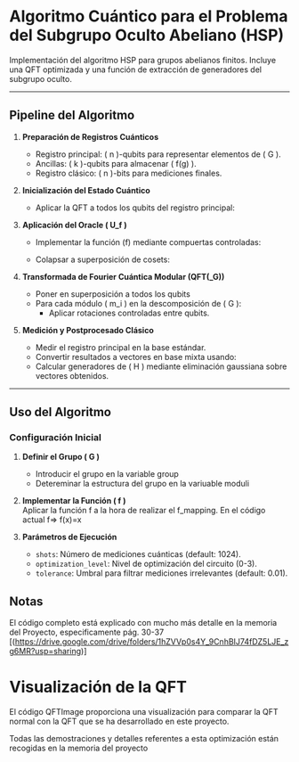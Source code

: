 # Algoritmo Cuántico para el Problema del Subgrupo Oculto Abeliano (HSP)

Implementación del algoritmo HSP para grupos abelianos finitos. Incluye una QFT optimizada y una función de extracción de generadores del subgrupo oculto.

---

## Pipeline del Algoritmo

1. **Preparación de Registros Cuánticos**  
   - Registro principal: \( n \)-qubits para representar elementos de \( G \).  
   - Ancillas: \( k \)-qubits para almacenar \( f(g) \).  
   - Registro clásico: \( n \)-bits para mediciones finales.

2. **Inicialización del Estado Cuántico**  
   - Aplicar la QFT a todos los qubits del registro principal:  


3. **Aplicación del Oracle \( U_f \)**  
   - Implementar la función (f) mediante compuertas controladas:  
    
   - Colapsar a superposición de cosets:  


4. **Transformada de Fourier Cuántica Modular (QFT\(_G\))**
   - Poner en superposición a todos los qubits
   - Para cada módulo \( m_i \) en la descomposición de \( G \):
     - Aplicar rotaciones controladas entre qubits.  

5. **Medición y Postprocesado Clásico**  
   - Medir el registro principal en la base estándar.  
   - Convertir resultados a vectores en base mixta usando:  
   - Calcular generadores de \( H \) mediante eliminación gaussiana sobre vectores obtenidos.
---

## Uso del Algoritmo

### Configuración Inicial
 1. **Definir el Grupo \( G \)**  
      - Introducir el grupo en la variable group
      - Detereminar la estructura del grupo en la variuable moduli

2. **Implementar la Función \( f \)**  
   Aplicar la función f a la hora de realizar el f_mapping. En el código actual f=> f(x)=x

3. **Parámetros de Ejecución**  
   - `shots`: Número de mediciones cuánticas (default: 1024).  
   - `optimization_level`: Nivel de optimización del circuito (0-3).  
   - `tolerance`: Umbral para filtrar mediciones irrelevantes (default: 0.01).
     
## Notas
El código completo está explicado con mucho más detalle en la memoria del Proyecto, especificamente pág. 30-37
[(https://drive.google.com/drive/folders/1hZVVp0s4Y_9CnhBIJ74fDZ5LJE_zg6MR?usp=sharing)]

# Visualización de la QFT

El código QFTImage proporciona una visualización para comparar la QFT normal con la QFT que se ha desarrollado en este proyecto.

Todas las demostraciones y detalles referentes a esta optimización están recogidas en la memoria del proyecto
